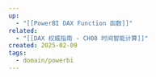 ```yaml
---
up:
  - "[[PowerBI DAX Function 函数]]"
related:
  - "[[DAX 权威指南 - CH08 时间智能计算]]"
created: 2025-02-09
tags:
  - domain/powerbi
---
```

